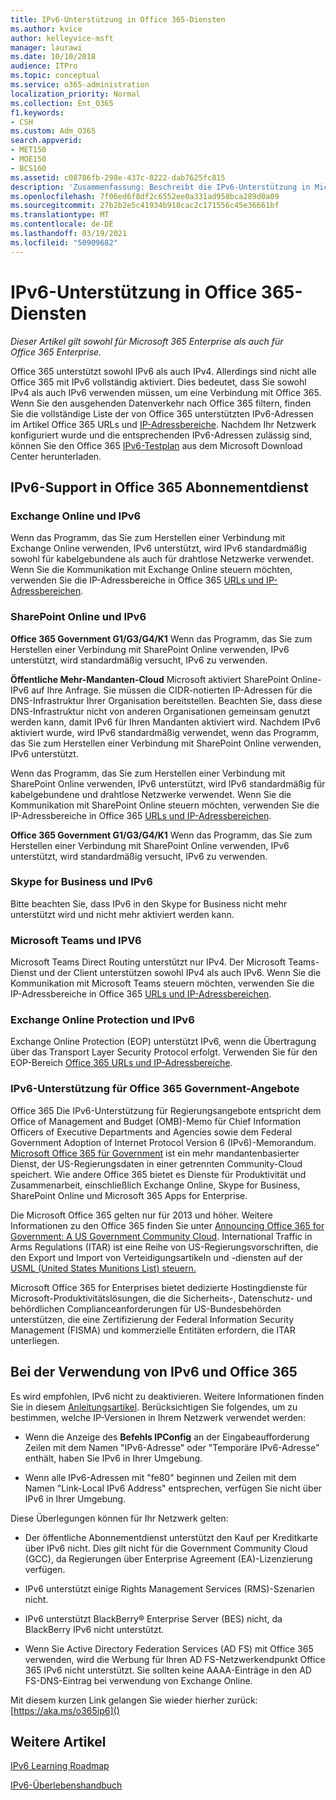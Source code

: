 ```yaml
---
title: IPv6-Unterstützung in Office 365-Diensten
ms.author: kvice
author: kelleyvice-msft
manager: laurawi
ms.date: 10/10/2018
audience: ITPro
ms.topic: conceptual
ms.service: o365-administration
localization_priority: Normal
ms.collection: Ent_O365
f1.keywords:
- CSH
ms.custom: Adm_O365
search.appverid:
- MET150
- MOE150
- BCS160
ms.assetid: c08786fb-298e-437c-8222-dab7625fc815
description: 'Zusammenfassung: Beschreibt die IPv6-Unterstützung in Microsoft Office 365 und in Office 365 Government-Angeboten.'
ms.openlocfilehash: 7f06ed6f8df2c6552ee0a331ad958bca289d0a09
ms.sourcegitcommit: 27b2b2e5c41934b918cac2c171556c45e36661bf
ms.translationtype: MT
ms.contentlocale: de-DE
ms.lasthandoff: 03/19/2021
ms.locfileid: "50909682"
---
```

# <a name="ipv6-support-in-office-365-services"></a>IPv6-Unterstützung in Office 365-Diensten

*Dieser Artikel gilt sowohl für Microsoft 365 Enterprise als auch für Office 365 Enterprise.*

Office 365 unterstützt sowohl IPv6 als auch IPv4. Allerdings sind nicht alle Office 365 mit IPv6 vollständig aktiviert. Dies bedeutet, dass Sie sowohl IPv4 als auch IPv6 verwenden müssen, um eine Verbindung mit Office 365. Wenn Sie den ausgehenden Datenverkehr nach Office 365 filtern, finden Sie die vollständige Liste der von Office 365 unterstützten IPv6-Adressen im Artikel Office 365 URLs und [IP-Adressbereiche](urls-and-ip-address-ranges.md). Nachdem Ihr Netzwerk konfiguriert wurde und die entsprechenden IPv6-Adressen zulässig sind, können Sie den Office 365 [IPv6-Testplan](https://go.microsoft.com/fwlink/?LinkId=293447) aus dem Microsoft Download Center herunterladen.
  
## <a name="ipv6-support-in-office-365-subscription-service"></a>IPv6-Support in Office 365 Abonnementdienst

### <a name="exchange-online-and-ipv6"></a>Exchange Online und IPv6

Wenn das Programm, das Sie zum Herstellen einer Verbindung mit Exchange Online verwenden, IPv6 unterstützt, wird IPv6 standardmäßig sowohl für kabelgebundene als auch für drahtlose Netzwerke verwendet. Wenn Sie die Kommunikation mit Exchange Online steuern möchten, verwenden Sie die IP-Adressbereiche in Office 365 [URLs und IP-Adressbereichen](urls-and-ip-address-ranges.md).
  
### <a name="sharepoint-online-and-ipv6"></a>SharePoint Online und IPv6

 **Office 365 Government G1/G3/G4/K1** Wenn das Programm, das Sie zum Herstellen einer Verbindung mit SharePoint Online verwenden, IPv6 unterstützt, wird standardmäßig versucht, IPv6 zu verwenden.
  
 **Öffentliche Mehr-Mandanten-Cloud** Microsoft aktiviert SharePoint Online-IPv6 auf Ihre Anfrage. Sie müssen die CIDR-notierten IP-Adressen für die DNS-Infrastruktur Ihrer Organisation bereitstellen. Beachten Sie, dass diese DNS-Infrastruktur nicht von anderen Organisationen gemeinsam genutzt werden kann, damit IPv6 für Ihren Mandanten aktiviert wird. Nachdem IPv6 aktiviert wurde, wird IPv6 standardmäßig verwendet, wenn das Programm, das Sie zum Herstellen einer Verbindung mit SharePoint Online verwenden, IPv6 unterstützt.
  
Wenn das Programm, das Sie zum Herstellen einer Verbindung mit SharePoint Online verwenden, IPv6 unterstützt, wird IPv6 standardmäßig für kabelgebundene und drahtlose Netzwerke verwendet. Wenn Sie die Kommunikation mit SharePoint Online steuern möchten, verwenden Sie die IP-Adressbereiche in Office 365 [URLs und IP-Adressbereichen](urls-and-ip-address-ranges.md).
  
 **Office 365 Government G1/G3/G4/K1** Wenn das Programm, das Sie zum Herstellen einer Verbindung mit SharePoint Online verwenden, IPv6 unterstützt, wird standardmäßig versucht, IPv6 zu verwenden.
  
### <a name="skype-for-business-and-ipv6"></a>Skype for Business und IPv6

Bitte beachten Sie, dass IPv6 in den Skype for Business nicht mehr unterstützt wird und nicht mehr aktiviert werden kann.

### <a name="microsoft-teams-and-ipv6"></a>Microsoft Teams und IPV6

Microsoft Teams Direct Routing unterstützt nur IPv4. Der Microsoft Teams-Dienst und der Client unterstützen sowohl IPv4 als auch IPv6. Wenn Sie die Kommunikation mit Microsoft Teams steuern möchten, verwenden Sie die IP-Adressbereiche in Office 365 [URLs und IP-Adressbereichen](urls-and-ip-address-ranges.md).
  
### <a name="exchange-online-protection-and-ipv6"></a>Exchange Online Protection und IPv6

Exchange Online Protection (EOP) unterstützt IPv6, wenn die Übertragung über das Transport Layer Security Protocol erfolgt. Verwenden Sie für den EOP-Bereich [Office 365 URLs und IP-Adressbereiche](urls-and-ip-address-ranges.md).
  
### <a name="ipv6-support-for-office-365-government-offerings"></a>IPv6-Unterstützung für Office 365 Government-Angebote

Office 365 Die IPv6-Unterstützung für Regierungsangebote entspricht dem Office of Management and Budget (OMB)-Memo für Chief Information Officers of Executive Departments and Agencies sowie dem Federal Government Adoption of Internet Protocol Version 6 (IPv6)-Memorandum. [Microsoft Office 365 für Government](https://go.microsoft.com/fwlink/p/?LinkId=325414) ist ein mehr mandantenbasierter Dienst, der US-Regierungsdaten in einer getrennten Community-Cloud speichert. Wie andere Office 365 bietet es Dienste für Produktivität und Zusammenarbeit, einschließlich Exchange Online, Skype for Business, SharePoint Online und Microsoft 365 Apps for Enterprise. 

Die Microsoft Office 365 gelten nur für 2013 und höher. Weitere Informationen zu den Office 365 finden Sie unter [Announcing Office 365 for Government: A US Government Community Cloud](https://go.microsoft.com/fwlink/p/?LinkId=325414). International Traffic in Arms Regulations (ITAR) ist eine Reihe von US-Regierungsvorschriften, die den Export und Import von Verteidigungsartikeln und -diensten auf der [USML (United States Munitions List) steuern.](https://go.microsoft.com/fwlink/p/?LinkId=325415) 

Microsoft Office 365 for Enterprises bietet dedizierte Hostingdienste für Microsoft-Produktivitätslösungen, die die Sicherheits-, Datenschutz- und behördlichen Complianceanforderungen für US-Bundesbehörden unterstützen, die eine Zertifizierung der Federal Information Security Management (FISMA) und kommerzielle Entitäten erfordern, die ITAR unterliegen.
  
## <a name="things-to-consider-when-using-ipv6-and-office-365"></a>Bei der Verwendung von IPv6 und Office 365

Es wird empfohlen, IPv6 nicht zu deaktivieren. Weitere Informationen finden Sie in diesem [Anleitungsartikel](https://support.microsoft.com/help/929852/guidance-for-configuring-ipv6-in-windows-for-advanced-users). Berücksichtigen Sie folgendes, um zu bestimmen, welche IP-Versionen in Ihrem Netzwerk verwendet werden:
  
- Wenn die Anzeige des **Befehls IPConfig** an der Eingabeaufforderung Zeilen mit dem Namen "IPv6-Adresse" oder "Temporäre IPv6-Adresse" enthält, haben Sie IPv6 in Ihrer Umgebung.

- Wenn alle IPv6-Adressen mit "fe80" beginnen und Zeilen mit dem Namen "Link-Local IPv6 Address" entsprechen, verfügen Sie nicht über IPv6 in Ihrer Umgebung.

Diese Überlegungen können für Ihr Netzwerk gelten:
  
- Der öffentliche Abonnementdienst unterstützt den Kauf per Kreditkarte über IPv6 nicht. Dies gilt nicht für die Government Community Cloud (GCC), da Regierungen über Enterprise Agreement (EA)-Lizenzierung verfügen.

- IPv6 unterstützt einige Rights Management Services (RMS)-Szenarien nicht.

- IPv6 unterstützt BlackBerry® Enterprise Server (BES) nicht, da BlackBerry IPv6 nicht unterstützt.

- Wenn Sie Active Directory Federation Services (AD FS) mit Office 365 verwenden, wird die Werbung für Ihren AD FS-Netzwerkendpunkt Office 365 IPv6 nicht unterstützt. Sie sollten keine AAAA-Einträge in den AD FS-DNS-Eintrag bei verwendung von Exchange Online. 

Mit diesem kurzen Link gelangen Sie wieder hierher zurück: [https://aka.ms/o365ip6]()
  
## <a name="see-also"></a>Weitere Artikel

[IPv6 Learning Roadmap](/previous-versions/windows/it-pro/windows-server-2008-R2-and-2008/gg250710(v%3dws.10))
  
[IPv6-Überlebenshandbuch](https://social.technet.microsoft.com/wiki/contents/articles/1728.ipv6-survival-guide.aspx)